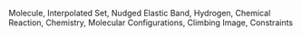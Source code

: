 Molecule,
Interpolated Set,
Nudged Elastic Band,
Hydrogen,
Chemical Reaction,
Chemistry,
Molecular Configurations,
Climbing Image,
Constraints
